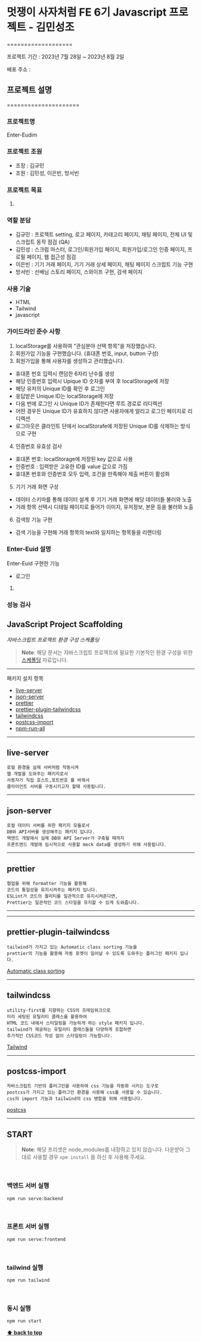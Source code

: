 # 멋쟁이 사자처럼 FE 6기 Javascript 프로젝트 - 김민성조
===================

프로젝트 기간 : 2023년 7월 28일 ~ 2023년 8월 2일

배포 주소 :


## 프로젝트 설명
=====================

### 프로젝트명
Enter-Eudim


### 프로젝트 조원
- 조장 : 김규민
- 조원 : 김민성, 이은빈, 방서빈


### 프로젝트 목표
1. 



### 역할 분담
- 김규민 : 프로젝트 setting, 로고 페이지, 카테고리 페이지, 채팅 페이지, 전체 UI 및 스크립트 동작 점검 (QA)
- 김민성 : 스크럼 마스터, 로그인/회원가입 페이지, 회원가입/로그인 인증 페이지, 프로필 페이지, 웹 접근성 점검
- 이은빈 : 기기 거래 페이지, 기기 거래 상세 페이지, 채팅 페이지 스크립트 기능 구현
- 방서빈 : 선배님 스토리 페이지, 스와이프 구현, 검색 페이지


### 사용 기술
- HTML
- Tailwind
- javascript


### 가이드라인 준수 사항
1. localStorage를 사용하여 "관심분야 선택 항목"을 저장했습니다.
2. 회원가입 기능을 구현했습니다. (휴대폰 번호, input, button 구성)
3. 회원가입을 통해 사용자를 생성하고 관리했습니다.
  - 휴대폰 번호 입력시 랜덤한 6자리 난수를 생성
  - 해당 인증번호 입력시 Upique ID 숫자를 부여 후 localStorage에 저장
  - 해당 유저의 Unique ID를 확인 후 로그인
  - 응답받은 Unique ID는 localStorage에 저장
  - 다음 번에 로그인 시 Unique ID가 존재한다면 루트 경로로 리디렉션
  - 어떤 경우든 Unique ID가 유효하지 않다면 사용자에게 알리고 로그인 페이지로 리디렉션
  - 로그아웃은 클라인트 단에서 localStorafe에 저장된 Unique ID를 삭제하는 방식으로 구현
4. 인증번호 유효성 검사
  - 휴대폰 번호: localStorage에 저장된 key 값으로 사용
  - 인증번호 : 입력받은 고유한 ID를 value 값으로 가짐
  - 휴대폰 번호와 인증번호 모두 입력, 조건을 만족해야 제출 버튼이 활성화
5. 기기 거래 화면 구성
  - 데이터 스키마를 통해 데이터 설계 후 기기 거래 화면에 해당 데이터들 불러와 노출
  - 거래 항목 선택시 디테일 페이지로 들어가 이미지, 유저정보, 본문 등을 불러와 노출
6. 검색창 기능 구현
  - 검색 기능을 구현해 거래 항목의 text와 일치하는 항목들을 리랜더링


### Enter-Euid 설명

Enter-Euid 구현한 기능

- 로그인
1. 

### 성능 검사



## JavaScript Project Scaffolding
*자바스크립트 프로젝트 환경 구성 스케폴딩*

> **Note**: 해당 문서는 자바스크립트 프로젝트에 필요한 기본적인 환경 구성을 위한 [스케폴딩](https://www.wisewiredbooks.com/term-dict/common/scaffolding.html) 자료입니다. 

---


패키지 설치 항목
- [live-server](https://www.npmjs.com/package/live-server)
- [json-server](https://www.npmjs.com/package/json-server)
- [prettier](https://www.npmjs.com/package/prettier)
- [prettier-plugin-tailwindcss](https://www.npmjs.com/package/prettier-plugin-tailwindcss)
- [tailwindcss](https://www.npmjs.com/package/tailwindcss)
- [postcss-import](https://www.npmjs.com/package/postcss-import)
- [npm-run-all](https://www.npmjs.com/package/npm-run-all)


---

## live-server

```
로컬 환경을 실제 서버처럼 작동시켜
웹 개발을 도와주는 패키지로서
사용자가 직접 호스트,포트번호 를 바꿔서
클라이언트 서버를 구동시키고자 할때 사용됩니다.

```

---
## json-server

```
로컬 데이터 서버를 위한 패키지 모듈로서
DB와 API서버를 생성해주는 패키지 입니다.
백엔드 개발에서 실제 DB와 API Server가 구축될 때까지
프론트엔드 개발에 임시적으로 사용할 mock data를 생성하기 위해 사용됩니다.

```
---
## prettier

```
협업을 위해 formatter 기능을 활용해
코드의 통일성을 유지시켜주는 패키지 입니다.
ESLint가 코드의 퀄리티를 일관적으로 유지시켜준다면,
Prettier는 일관적인 코드 스타일을 유지할 수 있게 도와줍니다. 

```

---

---
## prettier-plugin-tailwindcss

```
tailwind가 가지고 있는 Automatic class sorting 기능을
prettier의 기능을 활용해 자동 포멧이 일어날 수 있도록 도와주는 플러그인 패키지 입니다.

```
[Automatic class sorting](https://tailwindcss.com/blog/automatic-class-sorting-with-prettier)

---
## tailwindcss

```
utility-first를 지향하는 CSS의 프레임워크으로
미리 세팅된 유틸리티 클래스를 활용하여
HTML 코드 내에서 스타일링을 가능하게 하는 style 패키지 입니다.
tailwind가 제공하는 유틸리티 클래스들을 다양하게 조합하면
추가적인 CSS코드 작성 없이 스타일링이 가능합니다.

```
[Tailwind](https://tailwindcss.com/)

---
## postcss-import

```
자바스크립트 기반의 플러그인을 사용하여 css 기능을 자동화 시키는 도구로
postcss가 가지고 있는 플러그인 환경을 사용해 css를 사용할 수 있습니다.
css의 import 기능과 tailwind의 css 병합을 위해 사용됩니다.

```
[postcss](https://postcss.org/)



---

## START

> **Note**: 해당 프리셋은 node_modules를 내장하고 있지 않습니다.
> 다운받아 그대로 사용할 경우 `npm install` 을 하신 후 사용해 주세요.

<br/>

### 백엔드 서버 실행
```bash
npm run serve:backend
```
<br/>

### 프론트 서버 실행
```bash
npm run serve:frontend
```
<br/>

### tailwind 실행
```bash
npm run tailwind
```
<br/>

### 동시 실행
```bash
npm run start
```








**[⬆ back to top](#JavaScript-Project-Scaffolding)**















